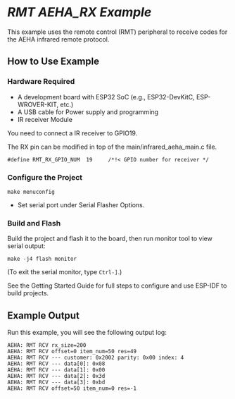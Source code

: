 # _RMT AEHA_RX Example_

This example uses the remote control (RMT) peripheral to receive codes for the AEHA infrared remote protocol.

## How to Use Example

### Hardware Required

* A development board with ESP32 SoC (e.g., ESP32-DevKitC, ESP-WROVER-KIT, etc.)
* A USB cable for Power supply and programming
* IR receiver Module

You need to connect a IR receiver to GPIO19. 

The RX pin can be modified in top of the main/infrared_aeha_main.c file.

```
#define RMT_RX_GPIO_NUM  19     /*!< GPIO number for receiver */
```

### Configure the Project

```
make menuconfig
```

* Set serial port under Serial Flasher Options.

### Build and Flash

Build the project and flash it to the board, then run monitor tool to view serial output:

```
make -j4 flash monitor
```

(To exit the serial monitor, type ``Ctrl-]``.)

See the Getting Started Guide for full steps to configure and use ESP-IDF to build projects.

## Example Output

Run this example, you will see the following output log:
```
AEHA: RMT RCV rx_size=200
AEHA: RMT RCV offset=0 item_num=50 res=49
AEHA: RMT RCV --- customer: 0x2002 parity: 0x00 index: 4
AEHA: RMT RCV --- data[0]: 0x08
AEHA: RMT RCV --- data[1]: 0x00
AEHA: RMT RCV --- data[2]: 0x3d
AEHA: RMT RCV --- data[3]: 0xbd
AEHA: RMT RCV offset=50 item_num=0 res=-1

```

